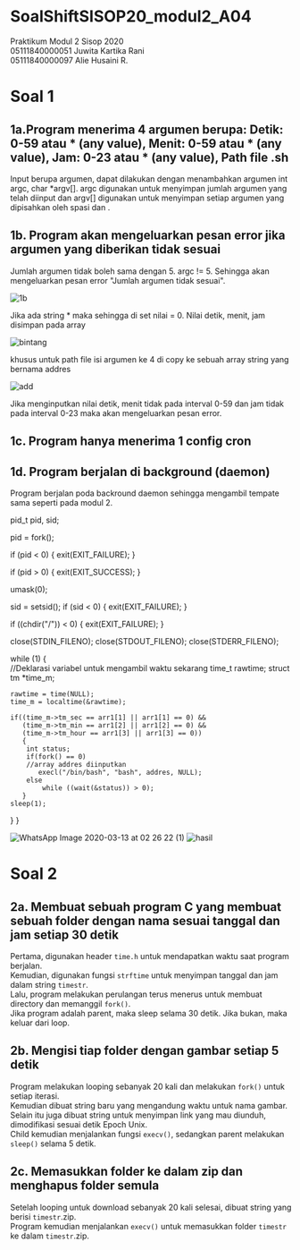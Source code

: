 # SoalShiftSISOP20_modul2_A04
Praktikum Modul 2 Sisop 2020<br/>
05111840000051 Juwita Kartika Rani<br/>
05111840000097 Alie Husaini R.<br/>
# Soal 1
## 1a.Program menerima 4 argumen berupa: Detik: 0-59 atau * (any value), Menit: 0-59 atau * (any value), Jam: 0-23 atau * (any value), Path file .sh
  Input berupa argumen, dapat dilakukan dengan menambahkan argumen int argc, char *argv[]. argc digunakan untuk menyimpan jumlah argumen yang telah diinput dan argv[] digunakan untuk menyimpan setiap argumen yang dipisahkan oleh spasi dan \.
## 1b. Program akan mengeluarkan pesan error jika argumen yang diberikan tidak sesuai
  Jumlah argumen tidak boleh sama dengan 5. argc != 5. Sehingga akan mengeluarkan pesan error "Jumlah argumen tidak sesuai".

  ![1b](https://user-images.githubusercontent.com/56763570/76609224-4152a100-64d4-11ea-981f-8eb18ccfa3eb.jpg)
  
  Jika ada string * maka sehingga di set nilai = 0. Nilai detik, menit, jam disimpan pada array
  
  ![bintang](https://user-images.githubusercontent.com/56763570/76609441-a27a7480-64d4-11ea-8f0e-cdbda0a9018c.jpg)
  
  khusus untuk path file isi argumen ke 4 di copy ke sebuah array string yang bernama addres
  
  ![add](https://user-images.githubusercontent.com/56763570/76610407-15d0b600-64d6-11ea-90c0-2e759ab6e65a.jpeg)
  
  Jika menginputkan nilai detik, menit tidak pada interval 0-59 dan jam tidak pada interval 0-23 maka akan mengeluarkan pesan error.
## 1c. Program hanya menerima 1 config cron
## 1d. Program berjalan di background (daemon)
  Program berjalan poda backround daemon sehingga mengambil tempate sama seperti pada modul 2.
  
  pid_t pid, sid;      

  pid = fork();     

  
  if (pid < 0) {
    exit(EXIT_FAILURE);
  }

  if (pid > 0) {
    exit(EXIT_SUCCESS);
  }

  umask(0);

  sid = setsid();
  if (sid < 0) {
    exit(EXIT_FAILURE);
  }

  if ((chdir("/")) < 0) {
    exit(EXIT_FAILURE);
  }

  close(STDIN_FILENO);
  close(STDOUT_FILENO);
  close(STDERR_FILENO);

  while (1) {    
    //Deklarasi variabel untuk mengambil waktu sekarang
    time_t rawtime;
    struct tm *time_m;
    
    rawtime = time(NULL);
    time_m = localtime(&rawtime);
    
    if((time_m->tm_sec == arr1[1] || arr1[1] == 0) &&
       (time_m->tm_min == arr1[2] || arr1[2] == 0) && 
       (time_m->tm_hour == arr1[3] || arr1[3] == 0))
       {
        int status;
        if(fork() == 0) 
        //array addres diinputkan
           execl("/bin/bash", "bash", addres, NULL);
        else 
            while ((wait(&status)) > 0);
       }
    sleep(1);
  }
}

![WhatsApp Image 2020-03-13 at 02 26 22 (1)](https://user-images.githubusercontent.com/56763570/76610942-e9696980-64d6-11ea-9e01-432ca127165b.jpeg)
![hasil](https://user-images.githubusercontent.com/56763570/76611117-3baa8a80-64d7-11ea-86c3-faefada514ee.jpg)
# Soal 2
## 2a. Membuat sebuah program C yang membuat sebuah folder dengan nama sesuai tanggal dan jam setiap 30 detik
Pertama, digunakan header `time.h` untuk mendapatkan waktu saat program berjalan.<br/>
Kemudian, digunakan fungsi `strftime` untuk menyimpan tanggal dan jam dalam string `timestr`.<br/>
Lalu, program melakukan perulangan terus menerus untuk membuat directory dan memanggil `fork()`.<br/>
Jika program adalah parent, maka sleep selama 30 detik. Jika bukan, maka keluar dari loop.<br/>
## 2b. Mengisi tiap folder dengan gambar setiap 5 detik
Program melakukan looping sebanyak 20 kali dan melakukan `fork()` untuk setiap iterasi.<br/>
Kemudian dibuat string baru yang mengandung waktu untuk nama gambar.<br/>
Selain itu juga dibuat string untuk menyimpan link yang mau diunduh, dimodifikasi sesuai detik Epoch Unix.<br/>
Child kemudian menjalankan fungsi `execv()`, sedangkan parent melakukan `sleep()` selama 5 detik.<br/>
## 2c. Memasukkan folder ke dalam zip dan menghapus folder semula
Setelah looping untuk download sebanyak 20 kali selesai, dibuat string yang berisi `timestr`.zip.<br/>
Program kemudian menjalankan `execv()` untuk memasukkan folder `timestr` ke dalam `timestr`.zip.
